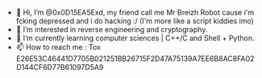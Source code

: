- 👋 Hi, I’m @0x0D15EA5Exd, my friend call me Mr Breizh Robot cause i'm fcking depressed and i do hacking :/ (I'm more like a script kiddies imo)
- 👀 I’m interested in reverse engineering and cryptography.
- 🌱 I’m currently learning computer sciences | C++/C and Shell + Python.
- 📫 How to reach me : Tox E26E53C46441D7705B021251BB26715F2D47A75139A7EE6B8AC8FA02D144CF6D77B61097D5A9


